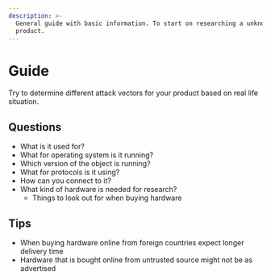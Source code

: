 ```yaml
---
description: >-
  General guide with basic information. To start on researching a unknown
  product.
---
```


# Guide

Try to determine different attack vectors for your product based on real life situation.

## Questions 

* What is it used for?
* What for operating system is it running?
* Which version of the object is running?
* What for protocols is it using?
* How can you connect to it?
* What kind of hardware is needed for research?
  * Things to look out for when buying hardware

## Tips

* When buying hardware online from foreign countries expect longer delivery time
* Hardware that is bought online from untrusted source might not be as advertised



